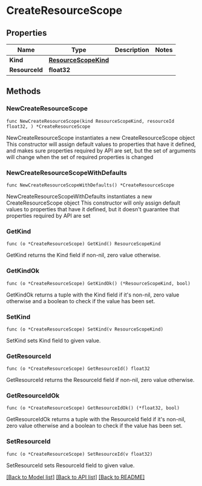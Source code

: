 # CreateResourceScope

## Properties

Name | Type | Description | Notes
------------ | ------------- | ------------- | -------------
**Kind** | [**ResourceScopeKind**](ResourceScopeKind.md) |  | 
**ResourceId** | **float32** |  | 

## Methods

### NewCreateResourceScope

`func NewCreateResourceScope(kind ResourceScopeKind, resourceId float32, ) *CreateResourceScope`

NewCreateResourceScope instantiates a new CreateResourceScope object
This constructor will assign default values to properties that have it defined,
and makes sure properties required by API are set, but the set of arguments
will change when the set of required properties is changed

### NewCreateResourceScopeWithDefaults

`func NewCreateResourceScopeWithDefaults() *CreateResourceScope`

NewCreateResourceScopeWithDefaults instantiates a new CreateResourceScope object
This constructor will only assign default values to properties that have it defined,
but it doesn't guarantee that properties required by API are set

### GetKind

`func (o *CreateResourceScope) GetKind() ResourceScopeKind`

GetKind returns the Kind field if non-nil, zero value otherwise.

### GetKindOk

`func (o *CreateResourceScope) GetKindOk() (*ResourceScopeKind, bool)`

GetKindOk returns a tuple with the Kind field if it's non-nil, zero value otherwise
and a boolean to check if the value has been set.

### SetKind

`func (o *CreateResourceScope) SetKind(v ResourceScopeKind)`

SetKind sets Kind field to given value.


### GetResourceId

`func (o *CreateResourceScope) GetResourceId() float32`

GetResourceId returns the ResourceId field if non-nil, zero value otherwise.

### GetResourceIdOk

`func (o *CreateResourceScope) GetResourceIdOk() (*float32, bool)`

GetResourceIdOk returns a tuple with the ResourceId field if it's non-nil, zero value otherwise
and a boolean to check if the value has been set.

### SetResourceId

`func (o *CreateResourceScope) SetResourceId(v float32)`

SetResourceId sets ResourceId field to given value.



[[Back to Model list]](../README.md#documentation-for-models) [[Back to API list]](../README.md#documentation-for-api-endpoints) [[Back to README]](../README.md)


